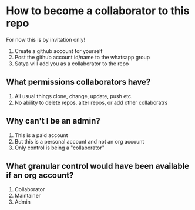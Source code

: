 <!-- ********************* -->
# How to become a collaborator to this repo
<!-- ********************* -->

For now this is by invitation only!

1. Create a github account for yourself
2. Post the github account id/name to the whatsapp group
3. Satya will add you as a collaborator to the repo

<!-- ********************* -->
## What permissions collaborators have?
<!-- ********************* -->

1. All usual things clone, change, update, push etc.
2. No ability to delete repos, alter repos, or add other collaboratrs

<!-- ********************* -->
## Why can't I be an admin?
<!-- ********************* -->

1. This is a paid account
2. But this is a personal account and not an org account
3. Only control is being a "collaborator"

<!-- ********************* -->
## What granular control would have been available if an org account?
<!-- ********************* -->

1. Collaborator
2. Maintainer
3. Admin


